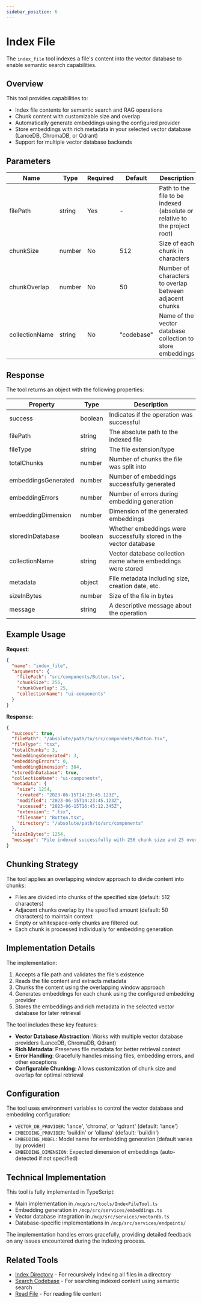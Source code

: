 ```yaml
---
sidebar_position: 6
---
```


# Index File

The `index_file` tool indexes a file's content into the vector database to enable semantic search capabilities.

## Overview

This tool provides capabilities to:

- Index file contents for semantic search and RAG operations
- Chunk content with customizable size and overlap
- Automatically generate embeddings using the configured provider
- Store embeddings with rich metadata in your selected vector database (LanceDB, ChromaDB, or Qdrant)
- Support for multiple vector database backends

## Parameters

| Name           | Type   | Required | Default    | Description                                                               |
| -------------- | ------ | -------- | ---------- | ------------------------------------------------------------------------- |
| filePath       | string | Yes      | -          | Path to the file to be indexed (absolute or relative to the project root) |
| chunkSize      | number | No       | 512        | Size of each chunk in characters                                          |
| chunkOverlap   | number | No       | 50         | Number of characters to overlap between adjacent chunks                   |
| collectionName | string | No       | "codebase" | Name of the vector database collection to store embeddings                |

## Response

The tool returns an object with the following properties:

| Property            | Type    | Description                                                        |
| ------------------- | ------- | ------------------------------------------------------------------ |
| success             | boolean | Indicates if the operation was successful                          |
| filePath            | string  | The absolute path to the indexed file                              |
| fileType            | string  | The file extension/type                                            |
| totalChunks         | number  | Number of chunks the file was split into                           |
| embeddingsGenerated | number  | Number of embeddings successfully generated                        |
| embeddingErrors     | number  | Number of errors during embedding generation                       |
| embeddingDimension  | number  | Dimension of the generated embeddings                              |
| storedInDatabase    | boolean | Whether embeddings were successfully stored in the vector database |
| collectionName      | string  | Vector database collection name where embeddings were stored       |
| metadata            | object  | File metadata including size, creation date, etc.                  |
| sizeInBytes         | number  | Size of the file in bytes                                          |
| message             | string  | A descriptive message about the operation                          |

## Example Usage

**Request**:

```json
{
  "name": "index_file",
  "arguments": {
    "filePath": "src/components/Button.tsx",
    "chunkSize": 256,
    "chunkOverlap": 25,
    "collectionName": "ui-components"
  }
}
```

**Response**:

```json
{
  "success": true,
  "filePath": "/absolute/path/to/src/components/Button.tsx",
  "fileType": "tsx",
  "totalChunks": 3,
  "embeddingsGenerated": 3,
  "embeddingErrors": 0,
  "embeddingDimension": 384,
  "storedInDatabase": true,
  "collectionName": "ui-components",
  "metadata": {
    "size": 1254,
    "created": "2023-06-15T14:23:45.123Z",
    "modified": "2023-06-15T14:23:45.123Z",
    "accessed": "2023-06-15T16:45:12.345Z",
    "extension": ".tsx",
    "filename": "Button.tsx",
    "directory": "/absolute/path/to/src/components"
  },
  "sizeInBytes": 1254,
  "message": "File indexed successfully with 256 chunk size and 25 overlap"
}
```

## Chunking Strategy

The tool applies an overlapping window approach to divide content into chunks:

- Files are divided into chunks of the specified size (default: 512 characters)
- Adjacent chunks overlap by the specified amount (default: 50 characters) to maintain context
- Empty or whitespace-only chunks are filtered out
- Each chunk is processed individually for embedding generation

## Implementation Details

The implementation:

1. Accepts a file path and validates the file's existence
2. Reads the file content and extracts metadata
3. Chunks the content using the overlapping window approach
4. Generates embeddings for each chunk using the configured embedding provider
5. Stores the embeddings and rich metadata in the selected vector database for later retrieval

The tool includes these key features:

- **Vector Database Abstraction**: Works with multiple vector database providers (LanceDB, ChromaDB, Qdrant)
- **Rich Metadata**: Preserves file metadata for better retrieval context
- **Error Handling**: Gracefully handles missing files, embedding errors, and other exceptions
- **Configurable Chunking**: Allows customization of chunk size and overlap for optimal retrieval

## Configuration

The tool uses environment variables to control the vector database and embedding configuration:

- `VECTOR_DB_PROVIDER`: 'lance', 'chroma', or 'qdrant' (default: 'lance')
- `EMBEDDING_PROVIDER`: 'buildin' or 'ollama' (default: 'buildin')
- `EMBEDDING_MODEL`: Model name for embedding generation (default varies by provider)
- `EMBEDDING_DIMENSION`: Expected dimension of embeddings (auto-detected if not specified)

## Technical Implementation

This tool is fully implemented in TypeScript:

- Main implementation in `/mcp/src/tools/IndexFileTool.ts`
- Embedding generation in `/mcp/src/services/embeddings.ts`
- Vector database integration in `/mcp/src/services/vectordb.ts`
- Database-specific implementations in `/mcp/src/services/endpoints/`

The implementation handles errors gracefully, providing detailed feedback on any issues encountered during the indexing process.

## Related Tools

- [Index Directory](./index-directory.md) - For recursively indexing all files in a directory
- [Search Codebase](./search-codebase.md) - For searching indexed content using semantic search
- [Read File](./read-file.md) - For reading file content

